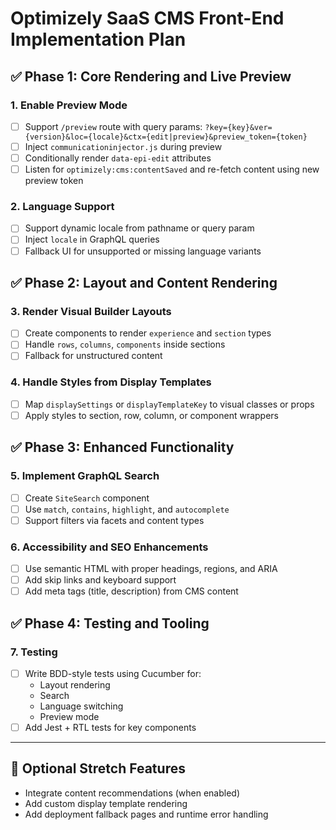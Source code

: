 # Optimizely SaaS CMS Front-End Implementation Plan

## ✅ Phase 1: Core Rendering and Live Preview

### 1. Enable Preview Mode
- [ ] Support `/preview` route with query params: `?key={key}&ver={version}&loc={locale}&ctx={edit|preview}&preview_token={token}`
- [ ] Inject `communicationinjector.js` during preview
- [ ] Conditionally render `data-epi-edit` attributes
- [ ] Listen for `optimizely:cms:contentSaved` and re-fetch content using new preview token

### 2. Language Support
- [ ] Support dynamic locale from pathname or query param
- [ ] Inject `locale` in GraphQL queries
- [ ] Fallback UI for unsupported or missing language variants

## ✅ Phase 2: Layout and Content Rendering

### 3. Render Visual Builder Layouts
- [ ] Create components to render `experience` and `section` types
- [ ] Handle `rows`, `columns`, `components` inside sections
- [ ] Fallback for unstructured content

### 4. Handle Styles from Display Templates
- [ ] Map `displaySettings` or `displayTemplateKey` to visual classes or props
- [ ] Apply styles to section, row, column, or component wrappers

## ✅ Phase 3: Enhanced Functionality

### 5. Implement GraphQL Search
- [ ] Create `SiteSearch` component
- [ ] Use `match`, `contains`, `highlight`, and `autocomplete`
- [ ] Support filters via facets and content types

### 6. Accessibility and SEO Enhancements
- [ ] Use semantic HTML with proper headings, regions, and ARIA
- [ ] Add skip links and keyboard support
- [ ] Add meta tags (title, description) from CMS content

## ✅ Phase 4: Testing and Tooling

### 7. Testing
- [ ] Write BDD-style tests using Cucumber for:
  - Layout rendering
  - Search
  - Language switching
  - Preview mode
- [ ] Add Jest + RTL tests for key components

---

## 🧪 Optional Stretch Features
- Integrate content recommendations (when enabled)
- Add custom display template rendering
- Add deployment fallback pages and runtime error handling
